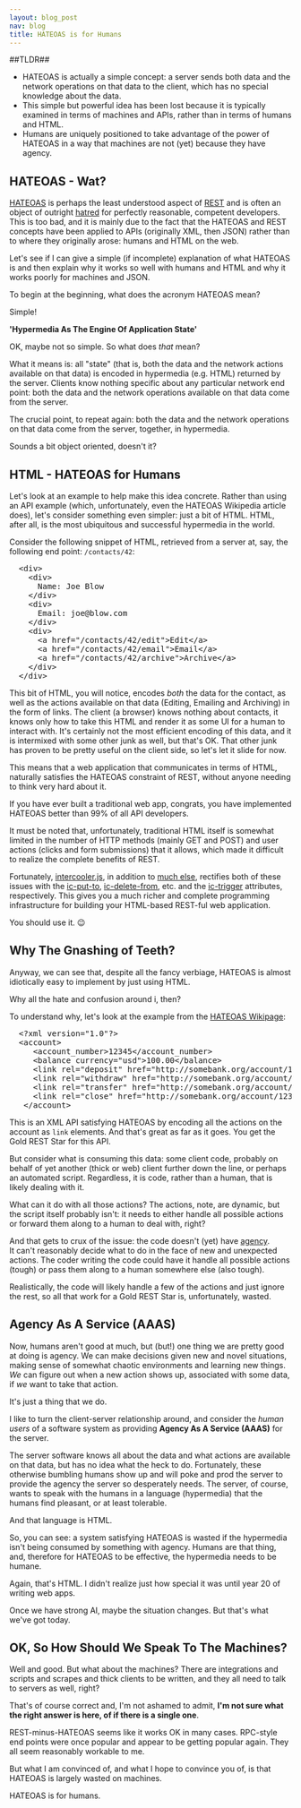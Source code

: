 ```yaml
---
layout: blog_post
nav: blog
title: HATEOAS is for Humans
---
```


##TLDR##

* HATEOAS is actually a simple concept: a server sends both data and the network operations on that data to the client, 
  which has no special knowledge about the data.  
* This simple but powerful idea has been lost because it is typically examined in terms of machines and APIs, rather 
  than in terms of humans and HTML. 
* Humans are uniquely positioned to take advantage of the power of HATEOAS in a way that machines are not (yet) because
  they have agency. 

## HATEOAS - Wat?

[HATEOAS](https://en.wikipedia.org/wiki/HATEOAS) is perhaps the least understood aspect of
[REST](https://en.wikipedia.org/wiki/Representational_state_transfer) and is often an object of outright
[hatred](https://jeffknupp.com/blog/2014/06/03/why-i-hate-hateoas/) for perfectly reasonable, competent developers. 
This is too bad, and it is mainly due to the fact that the HATEOAS and REST concepts have been applied to APIs 
(originally XML, then JSON) rather than to where they originally arose: humans and HTML on the web.

Let's see if I can give a simple (if incomplete) explanation of what HATEOAS is and then explain why it works
so well with humans and HTML and why it works poorly for machines and JSON.

To begin at the beginning, what does the acronym HATEOAS mean?  
 
Simple! 

**'Hypermedia As The Engine Of Application State'**

OK, maybe not so simple.  So what does *that* mean?

What it means is: all "state" (that is, both the data and the network actions available on that data) is encoded in 
hypermedia (e.g. HTML) returned by the server.  Clients know nothing specific about any particular network end point: 
both the data and the network operations available on that data come from the server.

The crucial point, to repeat again: both the data and the network operations on that data come from the server, together,
in hypermedia.  

Sounds a bit object oriented, doesn't it?

## HTML - HATEOAS for Humans

Let's look at an example to help make this idea concrete.  Rather than using an API example (which, unfortunately, even 
the HATEOAS Wikipedia article does), let's consider something even simpler: just a bit of HTML.  HTML, after all, is the 
most ubiquitous and successful hypermedia in the world.

Consider the following snippet of HTML, retrieved from a server at, say, the following end point: `/contacts/42`:

<pre>
  &lt;div>
    &lt;div>
      Name: Joe Blow
    &lt;/div>
    &lt;div>
      Email: joe@blow.com
    &lt;/div>
    &lt;div>
      &lt;a href="/contacts/42/edit">Edit&lt;/a>
      &lt;a href="/contacts/42/email">Email&lt;/a>
      &lt;a href="/contacts/42/archive">Archive&lt;/a>
    &lt;/div>
  &lt;/div>
</pre>

This bit of HTML, you will notice, encodes *both* the data for the contact, as well as the actions 
available on that data (Editing, Emailing and Archiving) in the form of links.   The client (a browser) knows nothing
about contacts, it knows only how to take this HTML and render it as some UI for a human to interact with.  It's
certainly not the most efficient encoding of this data, and it is intermixed with some other junk as well, but that's
OK.  That other junk has proven to be pretty useful on the client side, so let's let it slide for now.

This means that a web application that communicates in terms of HTML, naturally satisfies the HATEOAS constraint of
REST, without anyone needing to think very hard about it.  

If you have ever built a traditional web app, congrats, you have implemented HATEOAS better than 99% of all API developers.

It must be noted that, unfortunately, traditional HTML itself is somewhat limited in the number of HTTP methods 
(mainly GET and POST) and user actions (clicks and form submissions) that it allows, which made it difficult to 
realize the complete benefits of REST.

Fortunately, [intercooler.js](/), in addition to [much else](/docs.html), rectifies both 
of these issues with the [ic-put-to](/attributes/ic-put-to.html), [ic-delete-from](/attributes/ic-delete-from.html), etc.
and the [ic-trigger](/attributes/ic-trigger.html) attributes, respectively.  This gives you a much richer and complete
programming infrastructure for building your HTML-based REST-ful web application.

You should use it.  😉

## Why The Gnashing of Teeth?

Anyway, we can see that, despite all the fancy verbiage, HATEOAS is almost idiotically easy to implement by just using 
HTML.  

Why all the hate and confusion around i, then?

To understand why, let's look at the example from the [HATEOAS Wikipage](https://en.wikipedia.org/wiki/HATEOAS):

<pre>
  &lt;?xml version="1.0"?>
  &lt;account>
     &lt;account_number>12345&lt;/account_number>
     &lt;balance currency="usd">100.00&lt;/balance>
     &lt;link rel="deposit" href="http://somebank.org/account/12345/deposit" />
     &lt;link rel="withdraw" href="http://somebank.org/account/12345/withdraw" /> 
     &lt;link rel="transfer" href="http://somebank.org/account/12345/transfer" />
     &lt;link rel="close" href="http://somebank.org/account/12345/close" />
   &lt;/account>
</pre>

This is an XML API satisfying HATEOAS by encoding all the actions on the account as `link` elements.  And that's
great as far as it goes.  You get the Gold REST Star for this API.

But consider what is consuming this data: some client code, probably on behalf of yet another (thick or web) client further down 
the line, or perhaps an automated script.  Regardless, it is code, rather than a human, that is likely dealing with it.

What can it do with all those actions?  The actions, note, are dynamic, but the script itself probably 
isn't: it needs to either handle all possible actions or forward them along to a human to deal with, right?

And that gets to crux of the issue: the code doesn't (yet) have <a href="https://en.wikipedia.org/wiki/Agency_(philosophy)">agency</a>.  
It can't reasonably decide what to do in the face of new and unexpected actions.  The coder writing the code could have
it handle all possible actions (tough) or pass them along to a human somewhere else (also tough).

Realistically, the code will likely handle a few of the actions and just ignore the rest, so all that work for a Gold 
REST Star is, unfortunately, wasted.

## Agency As A Service (AAAS)

Now, humans aren't good at much, but (but!) one thing we are pretty good at doing is agency.  We can make decisions given new
and novel situations, making sense of somewhat chaotic environments and learning new things.  *We* can figure out
when a new action shows up, associated with some data, if *we* want to take that action.  

It's just a thing that we do.

I like to turn the client-server relationship around, and consider the *human users* of a software system as providing 
**Agency As A Service (AAAS)** for the server.  

The server software knows all about the data and what actions are available on that data, but has no idea what the heck 
to do.  Fortunately, these otherwise bumbling humans show up and will poke and prod the server to provide the agency
the server so desperately needs.  The server, of course, wants to speak with the humans in a language (hypermedia)
that the humans find pleasant, or at least tolerable.

And that language is HTML.

So, you can see: a system satisfying HATEOAS is wasted if the hypermedia isn't being consumed by something with agency. 
Humans are that thing, and, therefore for HATEOAS to be effective, the hypermedia needs to be humane.  

Again, that's HTML.  I didn't realize just how special it was until year 20 of writing web apps.

Once we have strong AI, maybe the situation changes.  But that's what we've got today.

## OK, So How Should We Speak To The Machines?

Well and good.  But what about the machines?  There are integrations and scripts and scrapes and thick clients to be
written, and they all need to talk to servers as well, right?

That's of course correct and, I'm not ashamed to admit, **I'm not sure what the right answer is here, of if there is a
single one**.

REST-minus-HATEOAS seems like it works OK in many cases.  RPC-style end points were once popular and appear to be
getting popular again.  They all seem reasonably workable to me.

But what I am convinced of, and what I hope to convince you of, is that HATEOAS is largely wasted on machines.

HATEOAS is for humans.